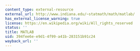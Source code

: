 ```yaml
---
content_type: external-resource
external_url: http://www.indiana.edu/~statmath/math/matlab/
has_external_license_warning: true
license: https://en.wikipedia.org/wiki/All_rights_reserved
status: ''
title: MATLAB
uid: 394fee6e-e9d1-4f99-a41b-283151b91c24
wayback_url: ''
---
```

